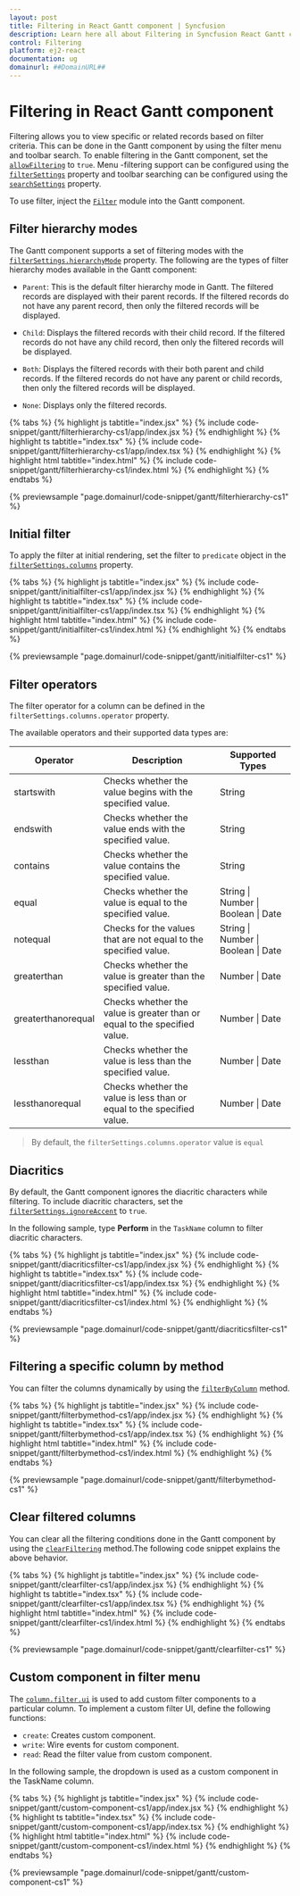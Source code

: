 ```yaml
---
layout: post
title: Filtering in React Gantt component | Syncfusion
description: Learn here all about Filtering in Syncfusion React Gantt component of Syncfusion Essential JS 2 and more.
control: Filtering 
platform: ej2-react
documentation: ug
domainurl: ##DomainURL##
---
```


# Filtering in React Gantt component

Filtering allows you to view specific or related records based on filter criteria. This can be done in the Gantt component by using the filter menu and toolbar search. To enable filtering in the Gantt component, set the [`allowFiltering`](https://ej2.syncfusion.com/react/documentation/api/gantt/#allowfiltering) to `true`. Menu -filtering support can be configured using the [`filterSettings`](https://ej2.syncfusion.com/react/documentation/api/gantt/filterSettings/) property and toolbar searching can be configured using the [`searchSettings`](https://ej2.syncfusion.com/react/documentation/api/gantt/searchSettings/) property.

To use filter, inject the [`Filter`](https://ej2.syncfusion.com/react/documentation/api/gantt/#filtermodule) module into the Gantt component.

## Filter hierarchy modes

The Gantt component supports a set of filtering modes with the [`filterSettings.hierarchyMode`](https://ej2.syncfusion.com/react/documentation/api/gantt/filterSettings/#hierarchymode) property. The following are the types of filter hierarchy modes available in the Gantt component:

* `Parent`: This is the default filter hierarchy mode in Gantt. The filtered records are displayed with their parent records. If the filtered records do not have any parent record, then only the filtered records will be displayed.

* `Child`: Displays the filtered records with their child record. If the filtered records do not have any child record, then only the filtered records will be displayed.

* `Both`: Displays the filtered records with their both parent and child records. If the filtered records do not have any parent or child records, then only the filtered records will be displayed.

* `None`: Displays only the filtered records.

{% tabs %}
{% highlight js tabtitle="index.jsx" %}
{% include code-snippet/gantt/filterhierarchy-cs1/app/index.jsx %}
{% endhighlight %}
{% highlight ts tabtitle="index.tsx" %}
{% include code-snippet/gantt/filterhierarchy-cs1/app/index.tsx %}
{% endhighlight %}
{% highlight html tabtitle="index.html" %}
{% include code-snippet/gantt/filterhierarchy-cs1/index.html %}
{% endhighlight %}
{% endtabs %}
        
{% previewsample "page.domainurl/code-snippet/gantt/filterhierarchy-cs1" %}

## Initial filter

To apply the filter at initial rendering, set the filter to `predicate` object in the [`filterSettings.columns`](https://ej2.syncfusion.com/react/documentation/api/gantt/filterSettings/#columns) property.

{% tabs %}
{% highlight js tabtitle="index.jsx" %}
{% include code-snippet/gantt/initialfilter-cs1/app/index.jsx %}
{% endhighlight %}
{% highlight ts tabtitle="index.tsx" %}
{% include code-snippet/gantt/initialfilter-cs1/app/index.tsx %}
{% endhighlight %}
{% highlight html tabtitle="index.html" %}
{% include code-snippet/gantt/initialfilter-cs1/index.html %}
{% endhighlight %}
{% endtabs %}
        
{% previewsample "page.domainurl/code-snippet/gantt/initialfilter-cs1" %}

## Filter operators

The filter operator for a column can be defined in the `filterSettings.columns.operator` property.

The available operators and their supported data types are:

Operator |Description |Supported Types
-----|-----|-----
startswith |Checks whether the value begins with the specified value. |String
endswith |Checks whether the value ends with the specified value. |String
contains |Checks whether the value contains the specified value. |String
equal |Checks whether the value is equal to the specified value. |String &#124; Number &#124; Boolean &#124; Date
notequal |Checks for the values that are not equal to the specified value. |String &#124; Number &#124; Boolean &#124; Date
greaterthan |Checks whether the value is greater than the specified value. |Number &#124; Date
greaterthanorequal|Checks whether the value is greater than or equal to the specified value. |Number &#124; Date
lessthan |Checks whether the value is less than the specified value. |Number &#124; Date
lessthanorequal |Checks whether the value is less than or equal to the specified value. |Number &#124; Date

> By default, the `filterSettings.columns.operator` value is `equal`

## Diacritics

By default, the Gantt component ignores the diacritic characters while filtering. To include diacritic characters, set the [`filterSettings.ignoreAccent`](https://ej2.syncfusion.com/react/documentation/api/gantt/filterSettings/#ignoreaccent) to `true`.

In the following sample, type **Perform** in the `TaskName` column to filter diacritic characters.

{% tabs %}
{% highlight js tabtitle="index.jsx" %}
{% include code-snippet/gantt/diacriticsfilter-cs1/app/index.jsx %}
{% endhighlight %}
{% highlight ts tabtitle="index.tsx" %}
{% include code-snippet/gantt/diacriticsfilter-cs1/app/index.tsx %}
{% endhighlight %}
{% highlight html tabtitle="index.html" %}
{% include code-snippet/gantt/diacriticsfilter-cs1/index.html %}
{% endhighlight %}
{% endtabs %}
        
{% previewsample "page.domainurl/code-snippet/gantt/diacriticsfilter-cs1" %}

## Filtering a specific column by method

You can filter the columns dynamically by using the [`filterByColumn`](https://ej2.syncfusion.com/react/documentation/api/gantt/#filterbycolumn) method.

{% tabs %}
{% highlight js tabtitle="index.jsx" %}
{% include code-snippet/gantt/filterbymethod-cs1/app/index.jsx %}
{% endhighlight %}
{% highlight ts tabtitle="index.tsx" %}
{% include code-snippet/gantt/filterbymethod-cs1/app/index.tsx %}
{% endhighlight %}
{% highlight html tabtitle="index.html" %}
{% include code-snippet/gantt/filterbymethod-cs1/index.html %}
{% endhighlight %}
{% endtabs %}
        
{% previewsample "page.domainurl/code-snippet/gantt/filterbymethod-cs1" %}

## Clear filtered columns

You can clear all the filtering conditions done in the Gantt component by using the [`clearFiltering`](https://ej2.syncfusion.com/react/documentation/api/gantt/#clearfiltering) method.The following code snippet explains the above behavior.

{% tabs %}
{% highlight js tabtitle="index.jsx" %}
{% include code-snippet/gantt/clearfilter-cs1/app/index.jsx %}
{% endhighlight %}
{% highlight ts tabtitle="index.tsx" %}
{% include code-snippet/gantt/clearfilter-cs1/app/index.tsx %}
{% endhighlight %}
{% highlight html tabtitle="index.html" %}
{% include code-snippet/gantt/clearfilter-cs1/index.html %}
{% endhighlight %}
{% endtabs %}
        
{% previewsample "page.domainurl/code-snippet/gantt/clearfilter-cs1" %}

## Custom component in filter menu

The [`column.filter.ui`](https://ej2.syncfusion.com/react/documentation/api/gantt/column/#filter) is used to add custom filter components to a particular column.
To implement a custom filter UI, define the following functions:

* `create`:  Creates custom component.
* `write`: Wire events for custom component.
* `read`: Read the filter value from custom component.

In the following sample, the dropdown is used as a custom component in the TaskName column.

{% tabs %}
{% highlight js tabtitle="index.jsx" %}
{% include code-snippet/gantt/custom-component-cs1/app/index.jsx %}
{% endhighlight %}
{% highlight ts tabtitle="index.tsx" %}
{% include code-snippet/gantt/custom-component-cs1/app/index.tsx %}
{% endhighlight %}
{% highlight html tabtitle="index.html" %}
{% include code-snippet/gantt/custom-component-cs1/index.html %}
{% endhighlight %}
{% endtabs %}
        
{% previewsample "page.domainurl/code-snippet/gantt/custom-component-cs1" %}
